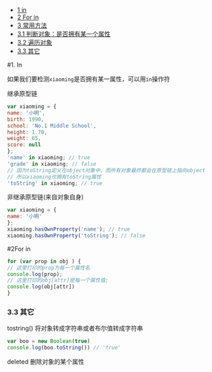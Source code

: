 
- [ 1 in ](#1-In)
- [2 For in](#2-Forin)
- [3 常用方法](#3-常用方法)
- [3.1 判断对象：是否拥有某一个属性](#31-判断对象：是否拥有某一个属性)
- [3.2 遍历对象 ](#32-遍历对象)
- [3.3 其它](#33-其它)

#1. In

如果我们要检测`xiaoming`是否拥有某一属性，可以用`in`操作符

继承原型链

```js
var xiaoming = {
name: '小明',
birth: 1990,
school: 'No.1 Middle School',
height: 1.70,
weight: 65,
score: null
};
'name' in xiaoming; // true
'grade' in xiaoming; // false
// 因为toString定义在object对象中，而所有对象最终都会在原型链上指向object
// 所以xiaoming也拥有toString属性
'toString' in xiaoming; // true
```

非继承原型链(来自对象自身)

```js
var xiaoming = {
name: '小明'
};
xiaoming.hasOwnProperty('name'); // true
xiaoming.hasOwnProperty('toString'); // false
```

#2For in

```js
for (var prop in obj ) {
// 这里打印的prop为每一个属性名
console.log(prop);
// 这里打印的obj[attr]是每一个属性值;
console.log(obj[attr])
}
```



### 3.3 其它

tostring() 将对象转成字符串或者布尔值转成字符串

```js
var boo = new Boolean(true)
console.log(boo.toString()) // 'true'
```



deleted 删除对象的某个属性